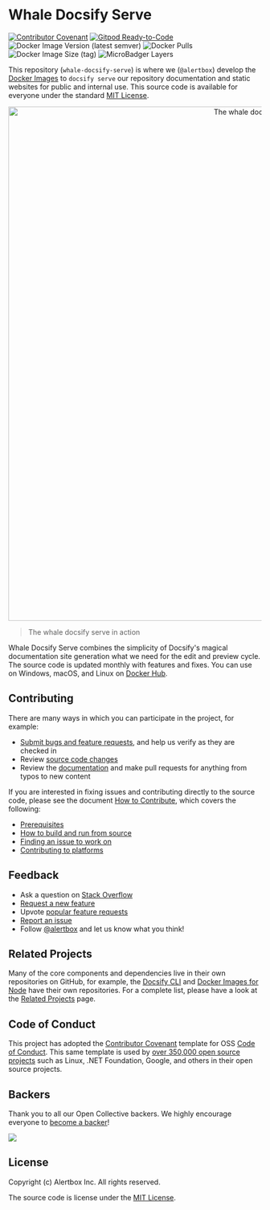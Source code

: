 # Whale Docsify Serve

[![Contributor Covenant](https://img.shields.io/badge/Contributor%20Covenant-v1.4%20adopted-ff69b4.svg)](CODE_OF_CONDUCT.md)
[![Gitpod Ready-to-Code](https://img.shields.io/badge/Gitpod-Ready--to--Code-blue?logo=gitpod)](https://gitpod.io/#https://github.com/alertbox/whale-docsify-serve)
![Docker Image Version (latest semver)](https://img.shields.io/docker/v/alertbox/whale-docsify-serve?sort=semver)
![Docker Pulls](https://img.shields.io/docker/pulls/alertbox/whale-docsify-serve)
![Docker Image Size (tag)](https://img.shields.io/docker/image-size/alertbox/whale-docsify-serve/latest)
![MicroBadger Layers](https://img.shields.io/microbadger/layers/alertbox/whale-docsify-serve)

This repository (`whale-docsify-serve`) is where we (`@alertbox`) develop the [Docker Images](https://hub.docker.com/r/alertbox/whale-docsify-serve) to `docsify serve` our repository documentation and static websites for public and internal use. This source code is available for everyone under the standard [MIT License](LICENSE).


<p align="center">
  <img alt="The whale docsify serve in action" src="https://user-images.githubusercontent.com/958227/83905226-f2d53b80-a77e-11ea-9aac-d26d6b4677e9.png" width="1024">
</p>

> The whale docsify serve in action

Whale Docsify Serve combines the simplicity of Docsify's magical documentation site generation what we need for the edit and preview cycle. The source code is updated monthly with features and fixes. You can use on Windows, macOS, and Linux on [Docker Hub](https://hub.docker.com/r/alertbox/whale-docsify-serve).

## Contributing

There are many ways in which you can participate in the project, for example:

- [Submit bugs and feature requests](https://github.com/alertbox/whale-docsify-serve/issues), and help us verify as they are checked in
- Review [source code changes](https://github.com/alertbox/whale-docsify-serve/pulls)
- Review the [documentation](docs) and make pull requests for anything from typos to new content

If you are interested in fixing issues and contributing directly to the source code, please see the document [How to Contribute](CONTRIBUTING.md), which covers the following:

- [Prerequisites]()
- [How to build and run from source]()
- [Finding an issue to work on]()
- [Contributing to platforms]()

## Feedback

- Ask a question on [Stack Overflow]()
- [Request a new feature]()
- Upvote [popular feature requests]()
- [Report an issue]()
- Follow [@alertbox]() and let us know what you think!

## Related Projects

Many of the core components and dependencies live in their own repositories on GitHub, for example, the [Docsify CLI](https://github.com/docsifyjs/docsify-cli) and [Docker Images for Node](https://github.com/nodejs/docker-node) have their own repositories. For a complete list, please have a look at the [Related Projects](docs/related-projects) page.

## Code of Conduct

This project has adopted the [Contributor Covenant](http://contributor-covenant.org/) template for OSS [Code of Conduct](CODE_OF_CONDUCT.md). This same template is used by [over 350,000 open source projects](https://github.com/search?l=Markdown&q=%22Contributor+Covenant%22+fork%3Afalse&type=Code) such as Linux, .NET Foundation, Google, and others in their open source projects.

## Backers

Thank you to all our Open Collective backers. We highly encourage everyone to [become a backer](https://opencollective.com/alertbox#backer)!

<a href="https://opencollective.com/alertbox#backers" target="_blank"><img src="https://opencollective.com/alertbox/backers.svg?width=890"></a>

## License

Copyright (c) Alertbox Inc. All rights reserved.

The source code is license under the [MIT License](LICENSE).
